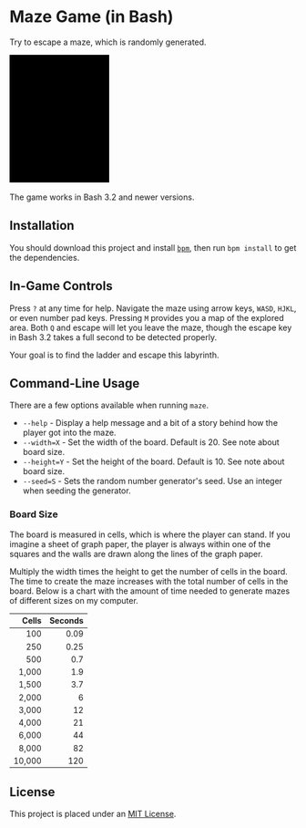 Maze Game (in Bash)
===================

Try to escape a maze, which is randomly generated.

![Demo](demo.gif)

The game works in Bash 3.2 and newer versions.


Installation
------------

You should download this project and install [`bpm`], then run `bpm install` to get the dependencies.


In-Game Controls
----------------

Press `?` at any time for help. Navigate the maze using arrow keys, `WASD`, `HJKL`, or even number pad keys. Pressing `M` provides you a map of the explored area. Both `Q` and escape will let you leave the maze, though the escape key in Bash 3.2 takes a full second to be detected properly.

Your goal is to find the ladder and escape this labyrinth.


Command-Line Usage
------------------

There are a few options available when running `maze`.

* `--help` - Display a help message and a bit of a story behind how the player got into the maze.
* `--width=X` - Set the width of the board. Default is 20. See note about board size.
* `--height=Y` - Set the height of the board. Default is 10. See note about board size.
* `--seed=S` - Sets the random number generator's seed. Use an integer when seeding the generator.


### Board Size

The board is measured in cells, which is where the player can stand. If you imagine a sheet of graph paper, the player is always within one of the squares and the walls are drawn along the lines of the graph paper.

Multiply the width times the height to get the number of cells in the board. The time to create the maze increases with the total number of cells in the board. Below is a chart with the amount of time needed to generate mazes of different sizes on my computer.

|  Cells | Seconds |
|-------:|--------:|
|    100 |    0.09 |
|    250 |    0.25 |
|    500 |     0.7 |
|  1,000 |     1.9 |
|  1,500 |     3.7 |
|  2,000 |       6 |
|  3,000 |      12 |
|  4,000 |      21 |
|  6,000 |      44 |
|  8,000 |      82 |
| 10,000 |     120 |


License
-------

This project is placed under an [MIT License](LICENSE.md).


[`bpm`]: https://github.com/bpm-rocks/bpm

